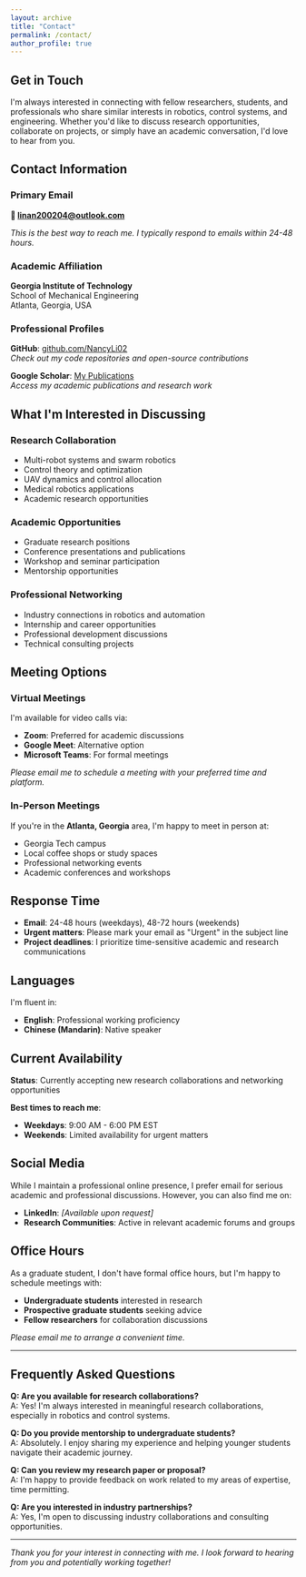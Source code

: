 ```yaml
---
layout: archive
title: "Contact"
permalink: /contact/
author_profile: true
---
```


## Get in Touch

I'm always interested in connecting with fellow researchers, students, and professionals who share similar interests in robotics, control systems, and engineering. Whether you'd like to discuss research opportunities, collaborate on projects, or simply have an academic conversation, I'd love to hear from you.

## Contact Information

### Primary Email
**📧 [linan200204@outlook.com](mailto:linan200204@outlook.com)**

*This is the best way to reach me. I typically respond to emails within 24-48 hours.*

### Academic Affiliation
**Georgia Institute of Technology**  
School of Mechanical Engineering  
Atlanta, Georgia, USA

### Professional Profiles

**GitHub**: [github.com/NancyLi02](https://github.com/NancyLi02)  
*Check out my code repositories and open-source contributions*

**Google Scholar**: [My Publications](https://NancyLi02.github.io)  
*Access my academic publications and research work*

## What I'm Interested in Discussing

### Research Collaboration
- Multi-robot systems and swarm robotics
- Control theory and optimization
- UAV dynamics and control allocation
- Medical robotics applications
- Academic research opportunities

### Academic Opportunities
- Graduate research positions
- Conference presentations and publications
- Workshop and seminar participation
- Mentorship opportunities

### Professional Networking
- Industry connections in robotics and automation
- Internship and career opportunities
- Professional development discussions
- Technical consulting projects

## Meeting Options

### Virtual Meetings
I'm available for video calls via:
- **Zoom**: Preferred for academic discussions
- **Google Meet**: Alternative option
- **Microsoft Teams**: For formal meetings

*Please email me to schedule a meeting with your preferred time and platform.*

### In-Person Meetings
If you're in the **Atlanta, Georgia** area, I'm happy to meet in person at:
- Georgia Tech campus
- Local coffee shops or study spaces
- Professional networking events
- Academic conferences and workshops

## Response Time

- **Email**: 24-48 hours (weekdays), 48-72 hours (weekends)
- **Urgent matters**: Please mark your email as "Urgent" in the subject line
- **Project deadlines**: I prioritize time-sensitive academic and research communications

## Languages

I'm fluent in:
- **English**: Professional working proficiency
- **Chinese (Mandarin)**: Native speaker

## Current Availability

**Status**: Currently accepting new research collaborations and networking opportunities

**Best times to reach me**:
- **Weekdays**: 9:00 AM - 6:00 PM EST
- **Weekends**: Limited availability for urgent matters

## Social Media

While I maintain a professional online presence, I prefer email for serious academic and professional discussions. However, you can also find me on:

- **LinkedIn**: *[Available upon request]*
- **Research Communities**: Active in relevant academic forums and groups

## Office Hours

As a graduate student, I don't have formal office hours, but I'm happy to schedule meetings with:
- **Undergraduate students** interested in research
- **Prospective graduate students** seeking advice
- **Fellow researchers** for collaboration discussions

*Please email me to arrange a convenient time.*

---

## Frequently Asked Questions

**Q: Are you available for research collaborations?**  
A: Yes! I'm always interested in meaningful research collaborations, especially in robotics and control systems.

**Q: Do you provide mentorship to undergraduate students?**  
A: Absolutely. I enjoy sharing my experience and helping younger students navigate their academic journey.

**Q: Can you review my research paper or proposal?**  
A: I'm happy to provide feedback on work related to my areas of expertise, time permitting.

**Q: Are you interested in industry partnerships?**  
A: Yes, I'm open to discussing industry collaborations and consulting opportunities.

---

*Thank you for your interest in connecting with me. I look forward to hearing from you and potentially working together!*
